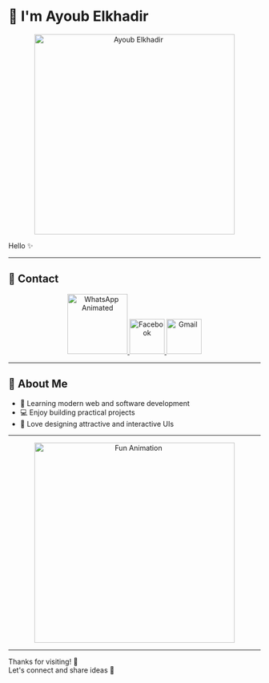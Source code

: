 # 👋 I'm   Ayoub Elkhadir

<p align="center">
  <img src="https://media3.giphy.com/media/v1.Y2lkPTZjMDliOTUydnV5b3c3MWJzMjZmd2UzdzBmanYxYW1hb3dmNHNpd2czcWFqcTl6MiZlcD12MV9pbnRlcm5hbF9naWZfYnlfaWQmY3Q9dHM/ulZ7gQQz9jwZzv224n/giphy.gif" alt="Ayoub Elkhadir" width="400">
</p>

Hello ✨  

---

## 🌟 Contact

<p align="center">
  <a href="https://wa.me/+212601040360" target="_blank">
    <img src="https://media0.giphy.com/media/v1.Y2lkPTZjMDliOTUybjQ1YmF1cjVoMjhyaWhzNDdpMXRtcGF3a3ZoZHQ5OWFzNmlqNmJoeSZlcD12MV9pbnRlcm5hbF9naWZfYnlfaWQmY3Q9cw/EY5vE2mzY2BqWAblWD/giphy.gif" width="120" alt="WhatsApp Animated">
  </a>
  <a href="https://www.facebook.com/share/19ZW5FFuWc/" target="_blank">
    <img src="https://media4.giphy.com/media/v1.Y2lkPTZjMDliOTUyOHp5d2JoczVjcDZtbXNrZzc0MGxhYXJ6YnZtdWN2YTRpNGx6cnVmNiZlcD12MV9pbnRlcm5hbF9naWZfYnlfaWQmY3Q9cw/Ul9yFqTCwBTtMcd3jB/giphy.gif" alt="Facebook" width="70" >
  </a>
  <a href="mailto:ayoubelkhadirdev@gmail.com" target="_blank">
    <img src="https://media1.giphy.com/media/v1.Y2lkPTZjMDliOTUydzFiaHhmZWZpdjJ2dWoybDY1c24zdDk2b2phZDE1eXEwdDVmczZsZiZlcD12MV9pbnRlcm5hbF9naWZfYnlfaWQmY3Q9cw/KxlbRn0HuTW7gZID83/giphy.gif" width="70" alt="Gmail">
  </a>
</p>

---

## 🚀 About Me
- 🌱 Learning modern web and software development
- 💻 Enjoy building practical projects
- 🎨 Love designing attractive and interactive UIs

---

<p align="center">
  <img src="https://media4.giphy.com/media/v1.Y2lkPTZjMDliOTUyY244dWV1cGo3MnVnczBxMjF2bmN0bzlheWk1eDFnZmV2eTZianZjMiZlcD12MV9pbnRlcm5hbF9naWZfYnlfaWQmY3Q9dHM/kAm4u0lhDCmXnugz6p/giphy.gif" width="400" alt="Fun Animation">
  
</p>

---

Thanks for visiting! 🌟  
Let's connect and share ideas 💬
